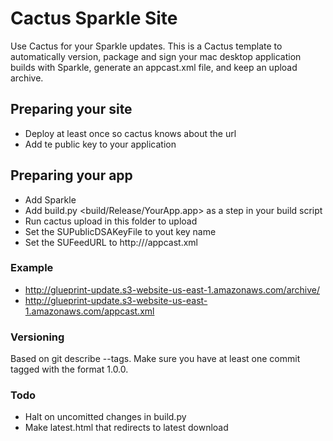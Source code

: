 # Cactus Sparkle Site

Use Cactus for your Sparkle updates. This is a Cactus template to automatically version, package and sign your mac desktop application builds with Sparkle, generate an appcast.xml file, and keep an upload archive.

## Preparing your site

- Deploy at least once so cactus knows about the url
- Add te public key to your application

## Preparing your app

- Add Sparkle
- Add build.py <build/Release/YourApp.app> as a step in your build script
- Run cactus upload in this folder to upload
- Set the SUPublicDSAKeyFile to yout key name
- Set the SUFeedURL to http://<your-url>/appcast.xml

### Example

- http://glueprint-update.s3-website-us-east-1.amazonaws.com/archive/
- http://glueprint-update.s3-website-us-east-1.amazonaws.com/appcast.xml

### Versioning

Based on git describe --tags. Make sure you have at least one commit tagged with the format 1.0.0.

### Todo

- Halt on uncomitted changes in build.py
- Make latest.html that redirects to latest download